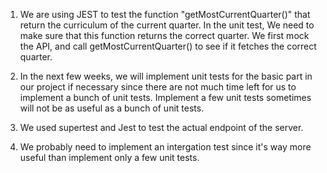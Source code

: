 1. We are using JEST to test the function "getMostCurrentQuarter()" that return the curriculum of the current quarter. 
In the unit test, We need to make sure that this function returns the correct quarter.
We first mock the API, and call getMostCurrentQuarter() to see if it fetches the correct quarter. 

2. In the next few weeks, we will implement unit tests for the basic part in our project if necessary since there are not much time left for us to implement a bunch of unit tests. Implement a few unit tests sometimes will not be as useful as a bunch of unit tests. 

3. We used supertest and Jest to test the actual endpoint of the server. 

4. We probably need to implement an intergation test since it's way more useful than implement only a few unit tests.
